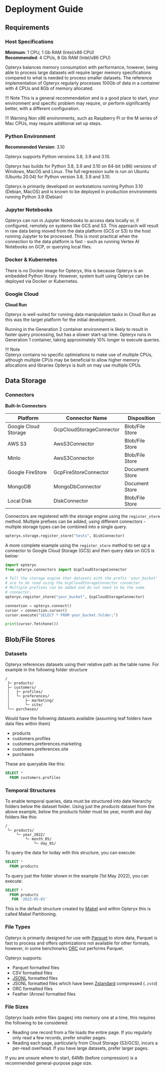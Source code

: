 # Deployment Guide

## Requirements

### Host Specifications

**Minimum**: 1 CPU, 1 Gb RAM (Intel/x86 CPU)   
**Recommended**: 4 CPUs, 8 Gb RAM (Intel/x86 CPU)

Opteryx balances memory consumption with performance, however, being able to process large datasets will require larger memory specifications compared to what is needed to process smaller datasets. The reference implementation of Opteryx regularly processes 100Gb of data in a container with 4 CPUs and 8Gb of memory allocated.

!!! Note
    This is a general recommendation and is a good place to start, your environment and specific problem may require, or perform significantly better, with a different configuration.

!!! Warning
    Non x86 environments, such as Raspberry Pi or the M series of Mac CPUs, may require additional set up steps.

### Python Environment

**Recommended Version**: 3.10

Opteryx supports Python versions 3.8, 3.9 and 3.10.

Opteryx has builds for Python 3.8, 3.9 and 3.10 on 64-bit (x86) versions of Windows, MacOS and Linux. The full regression suite is run on Ubuntu (Ubuntu 20.04) for Python version 3.8, 3.9 and 3.10.

Opteryx is primarily developed on workstations running Python 3.10 (Debian, MacOS) and is known to be deployed in production environments running Python 3.9 (Debian)

### Jupyter Notebooks

Opteryx can run in Jupyter Notebooks to access data locally or, if configured, remotely on systems like GCS and S3. This approach will result in raw data being moved from the data platform (GCS or S3) to the host running Jupyter to be processed. This is most practical when the connection to the data platform is fast - such as running Vertex AI Notebooks on GCP, or querying local files.

### Docker & Kubernetes

There is no Docker image for Opteryx, this is because Opteryx is an embedded Python library. However, system built using Opteryx can be deployed via Docker or Kubernetes.

### Google Cloud

**Cloud Run**

Opteryx is well-suited for running data manipulation tasks in Cloud Run as this was the target platform for the initial development.

Running in the Generation 2 container environment is likely to result in faster query processing, but has a slower start-up time. Opteryx runs in Generation 1 container, taking approximately 10% longer to execute queries.

!!! Note  
    Opteryx contains no specific optimiations to make use of multiple CPUs, although multiple CPUs may be beneficial to allow higher memory allocations and libraries Opteryx is built on may use multiple CPUs.

## Data Storage

### Connectors

**Built-In Connectors**

Platform             | Connector Name           | Disposition
-------------------- | ------------------------ | ---------------------
Google Cloud Storage | GcpCloudStorageConnector | Blob/File Store
AWS S3               | AwsS3Connector           | Blob/File Store
MinIo                | AwsS3Connector           | Blob/File Store
Google FireStore     | GcpFireStoreConnector    | Document Store
MongoDB              | MongoDbConnector         | Document Store
Local Disk           | DiskConnector            | Blob/File Store

Connectors are registered with the storage engine using the `register_store` method. Multiple prefixes can be added, using different connectors - multiple storage types can be combined into a single query.

~~~python
opteryx.storage.register_store("tests", DiskConnector)
~~~

A more complete example using the `register_store` method to set up a connector to Google Cloud Storage (GCS) and then query data on GCS is below:

~~~python
import opteryx
from opteryx.connectors import GcpCloudStorageConnector

# Tell the storage engine that datasets with the prefix 'your_bucket'
# are to be read using the GcpCloudStorageConnector connector.
# Multiple prefixes can be added and do not need to be the same
# connector.
opteryx.register_store("your_bucket", GcpCloudStorageConnector)

connextion = opteryx.connect()
cursor = connection.cursor()
cursor.execute("SELECT * FROM your_bucket.folder;")

print(cursor.fetchone())
~~~

## Blob/File Stores

### Datasets

Opteryx references datasets using their relative path as the table name. For example in the following folder structure

~~~
/
 ├─ products/
 ├─ customers/
 │   ├─ profiles/
 │   └─ preferences/
 │       ├─ marketing/
 │       └─ site/
 └── purchases/ 
~~~

Would have the following datasets available (assuming leaf folders have data files within them)

- products
- customers.profiles
- customers.preferences.marketing
- customers.preferences.site
- purchases

These are queryable like this:

~~~sql
SELECT *
  FROM customers.profiles
~~~

### Temporal Structures

To enable temporal queries, data must be structured into date hierarchy folders below the dataset folder. Using just the _products_ dataset from the above example, below the _products_ folder must be year, month and day folders like this:

~~~
/
 └─ products/
     └─ year_2022/
         └─ month_05/
             └─ day_01/
~~~

To query the data for today with this structure, you can execute:

~~~sql
SELECT *
  FROM products
~~~

To query just the folder shown in the example (1st May 2022), you can execute:

~~~sql
SELECT *
  FROM products
   FOR '2022-05-01'
~~~

This is the default structure created by [Mabel](https://github.com/mabel-dev/mabel) and within Opteryx this is called Mabel Partitioning.

### File Types

Opteryx is primarily designed for use with [Parquet](https://parquet.apache.org/) to store data, Parquet is fast to process and offers optimizations not available for other formats, however, in some benchmarks [ORC](https://orc.apache.org/) out performs Parquet.

Opteryx supports:

- Parquet formatted files
- CSV formatted files
- [JSONL](https://jsonlines.org/) formatted files
- JSONL formatted files which have been [Zstandard](http://facebook.github.io/zstd/) compressed (`.zstd`)
- ORC formatted files
- Feather (Arrow) formatted files

### File Sizes

Opteryx loads entire files (pages) into memory one at a time, this requires the following to be considered:

- Reading one record from a file loads the entire page. If you regularly only read a few records, prefer smaller pages.
- Reading each page, particularly from Cloud Storage (S3/GCS), incurs a per-read overhead. If you have large datasets, prefer larger pages.

If you are unsure where to start, 64Mb (before compression) is a recommended general-purpose page size.

<!---
## Document Stores
--->
